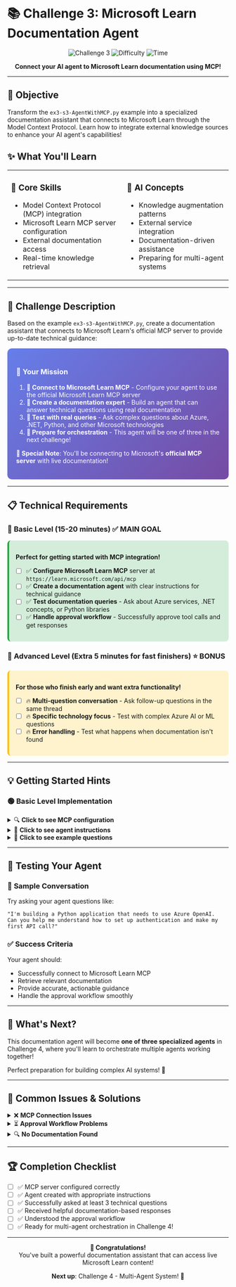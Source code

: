 # 📚 Challenge 3: Microsoft Learn Documentation Agent

<div align="center">

![Challenge 3](https://img.shields.io/badge/Challenge-3-blue?style=for-the-badge)
![Difficulty](https://img.shields.io/badge/Difficulty-Beginner-green?style=for-the-badge)
![Time](https://img.shields.io/badge/Time-20%20minutes-orange?style=for-the-badge)

**Connect your AI agent to Microsoft Learn documentation using MCP!**

</div>

---

## 🎯 **Objective**

Transform the `ex3-s3-AgentWithMCP.py` example into a specialized documentation assistant that connects to Microsoft Learn through the Model Context Protocol. Learn how to integrate external knowledge sources to enhance your AI agent's capabilities!

## ✨ **What You'll Learn**

<table>
<tr>
<td>

### 🔄 **Core Skills**
- Model Context Protocol (MCP) integration
- Microsoft Learn MCP server configuration
- External documentation access
- Real-time knowledge retrieval

</td>
<td>

### 🧠 **AI Concepts**  
- Knowledge augmentation patterns
- External service integration
- Documentation-driven assistance
- Preparing for multi-agent systems

</td>
</tr>
</table>

---

## 📝 **Challenge Description**

Based on the example `ex3-s3-AgentWithMCP.py`, create a documentation assistant that connects to Microsoft Learn's official MCP server to provide up-to-date technical guidance:

<div style="background: linear-gradient(135deg, #667eea 0%, #764ba2 100%); padding: 20px; border-radius: 10px; margin: 15px 0; color: white;">

### 🎯 **Your Mission**

1. **🔗 Connect to Microsoft Learn MCP** - Configure your agent to use the official Microsoft Learn MCP server
2. **📖 Create a documentation expert** - Build an agent that can answer technical questions using real documentation
3. **🧪 Test with real queries** - Ask complex questions about Azure, .NET, Python, and other Microsoft technologies
4. **🚀 Prepare for orchestration** - This agent will be one of three in the next challenge!

**🌟 Special Note**: You'll be connecting to Microsoft's **official MCP server** with live documentation!

</div>

---

## 📋 **Technical Requirements**

### 🥇 **Basic Level (15-20 minutes)** ✅ MAIN GOAL

<div style="background: #d4edda; padding: 15px; border-radius: 8px; border-left: 4px solid #28a745; margin: 10px 0;">

**Perfect for getting started with MCP integration!**

- [ ] ✅ **Configure Microsoft Learn MCP** server at `https://learn.microsoft.com/api/mcp`
- [ ] ✅ **Create a documentation agent** with clear instructions for technical guidance
- [ ] ✅ **Test documentation queries** - Ask about Azure services, .NET concepts, or Python libraries
- [ ] ✅ **Handle approval workflow** - Successfully approve tool calls and get responses

</div>

### 🌟 **Advanced Level (Extra 5 minutes for fast finishers)** ⭐ BONUS

<div style="background: #fff3cd; padding: 15px; border-radius: 8px; border-left: 4px solid #ffc107; margin: 10px 0;">

**For those who finish early and want extra functionality!**

- [ ] 🔥 **Multi-question conversation** - Ask follow-up questions in the same thread
- [ ] 🔥 **Specific technology focus** - Test with complex Azure AI or ML questions
- [ ] 🔥 **Error handling** - Test what happens when documentation isn't found

</div>

---

## 💡 **Getting Started Hints**

### 🟢 **Basic Level Implementation**

<details>
<summary>🔍 <strong>Click to see MCP configuration</strong></summary>

```python
# Update the MCP server configuration
mcp_server_url = "https://learn.microsoft.com/api/mcp"
mcp_server_label = "microsoft_learn"

# Initialize agent MCP tool
mcp_tool = McpTool(
    server_label=mcp_server_label,
    server_url=mcp_server_url,
    allowed_tools=[],  # Let it use all available tools
)
```

</details>

<details>
<summary>🤖 <strong>Click to see agent instructions</strong></summary>

```python
agent = agents_client.create_agent(
    model=azure_foundry_deployment,
    name="Microsoft Learn Documentation Assistant",
    instructions="""You are a specialized documentation assistant that helps developers find ............. (describe it!).""",
    tools=mcp_tool.definitions,
)
```

</details>

<details>
<summary>💬 <strong>Click to see example questions</strong></summary>

```python
# Test these types of questions:
test_questions = [
    "How do I create an Azure OpenAI service and connect to it with Python?",
    "What are the best practices for using Azure AI Services?", 
    "How do I implement authentication in a .NET Core web API?",
    "What's the difference between Azure Functions and Azure Container Apps?",
    "How do I use Azure Cognitive Search with semantic search?"
]
```

</details>

---

## 🧪 **Testing Your Agent**

### 📝 **Sample Conversation**

Try asking your agent questions like:

```
"I'm building a Python application that needs to use Azure OpenAI. 
Can you help me understand how to set up authentication and make my first API call?"
```

### ✅ **Success Criteria**

Your agent should:
- Successfully connect to Microsoft Learn MCP
- Retrieve relevant documentation
- Provide accurate, actionable guidance
- Handle the approval workflow smoothly

---

## 🎯 **What's Next?**

This documentation agent will become **one of three specialized agents** in Challenge 4, where you'll learn to orchestrate multiple agents working together! 

Perfect preparation for building complex AI systems! 🚀

---

## 🔧 **Common Issues & Solutions**

<details>
<summary>❌ <strong>MCP Connection Issues</strong></summary>

- **Problem**: Cannot connect to MCP server
- **Solution**: Verify the URL is exactly `https://learn.microsoft.com/api/mcp`
- **Check**: Ensure your network allows HTTPS connections

</details>

<details>
<summary>⏳ <strong>Approval Workflow Problems</strong></summary>

- **Problem**: Tool calls not getting approved
- **Solution**: Make sure you're handling the `requires_action` status properly
- **Check**: Verify `ToolApproval` objects are created correctly

</details>

<details>
<summary>🔍 <strong>No Documentation Found</strong></summary>

- **Problem**: Agent says it can't find information
- **Solution**: Try rephrasing your question with more specific Microsoft technology terms
- **Tip**: Use terms like "Azure", ".NET", "Microsoft Graph", etc.

</details>

---

## 🏆 **Completion Checklist**

- [ ] ✅ MCP server configured correctly
- [ ] ✅ Agent created with appropriate instructions  
- [ ] ✅ Successfully asked at least 3 technical questions
- [ ] ✅ Received helpful documentation-based responses
- [ ] ✅ Understood the approval workflow
- [ ] ✅ Ready for multi-agent orchestration in Challenge 4!

---

<div align="center">

**🎉 Congratulations!**  
You've built a powerful documentation assistant that can access live Microsoft Learn content!

**Next up**: Challenge 4 - Multi-Agent System! 🚀

</div>

